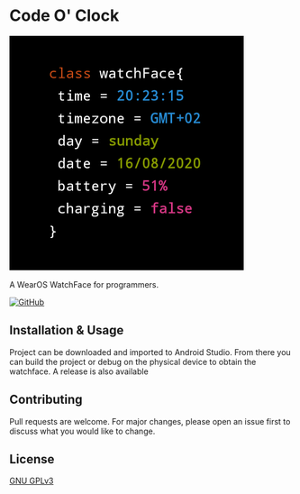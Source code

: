 # Code O' Clock

![Code O' Clock](https://github.com/XDoubleU/code-o-clock/blob/master/CodeOClock/app/src/main/res/drawable-nodpi/preview.png)

A WearOS WatchFace for programmers.

[![GitHub](https://img.shields.io/github/license/XDoubleU/code-o-clock)](https://github.com/XDoubleU/code-o-clock/blob/master/LICENSE)


## Installation & Usage
Project can be downloaded and imported to Android Studio. From there you can build the project or debug on the physical device to obtain the watchface.
A release is also available

## Contributing
Pull requests are welcome. For major changes, please open an issue first to discuss what you would like to change.

## License
[GNU GPLv3](https://github.com/XDoubleU/code-o-clock/blob/master/LICENSE)
